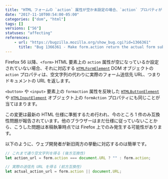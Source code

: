 ```yaml
---
title: "HTML フォームの `action` 属性が空か未設定の場合、`action` プロパティがドキュメント URL を返すようになりました"
date: "2017-11-10T00:54:00-05:00"
categories: ["dom", "html"]
tags: []
versions: ["56"]
statuses: "affecting"
references:
    - url: "https://bugzilla.mozilla.org/show_bug.cgi?id=1366361"
      title: "Bug 1366361 - Make form.action return the actual form submission URL"
---
```

Firefox 56 以降、`<form>` HTML 要素上の `action` 属性が空になっているか設定されていない場合、それに対応する [`HTMLFormElement`](https://developer.mozilla.org/docs/Web/API/HTMLFormElement) DOM オブジェクトの `action` プロパティは、空文字列の代わりに実際のフォーム送信先 URL、つまりドキュメントの URL を返します。

`<button>` や `<input>` 要素上の `formaction` 属性を反映した [`HTMLButtonElement`](https://developer.mozilla.org/docs/Web/API/HTMLButtonElement) や [`HTMLInputElement`](https://developer.mozilla.org/docs/Web/API/HTMLInputElement) オブジェクト上の `formAction` プロパティにも同じことが当てはまります。

この変更は最新の HTML 仕様に準拠するため行われ、今のところ 1 件のみ互換性問題が報告されています。他のブラウザーはまだ仕様に従っていないことから、こうした問題は本稿執筆時点では Firefox 上でのみ発生する可能性があります。

以下のように、ウェブ開発者が新旧両方の挙動に対応するのは簡単です。

```js
// これまで通り空文字列を得る (後方互換性)
let action_url = form.action === document.URL ? "" : form.action;

// 実際の送信先 URL を得る (前方互換性)
let actual_action_url = form.action || document.URL;
```

